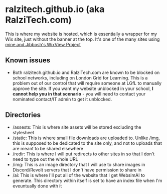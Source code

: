 # ralzitech.github.io (aka RalziTech.com)

This is where my website is hosted, which is essentially a wrapper for my Wix site, just without the banner at the top. It's one of the many sites using [mine and Jibbosh's WixView Project](https://ralzitech.com/wixview)

## Known issues

- Both ralzitech.github.io and RalziTech.com are known to be blocked on school networks, including on London Grid for Learning. This is a problem out of our control that will require someone at LGfL to manually approve the site. If you want my website unblocked in your school, **I cannot help you in that scenario** - you will need to contact your nominated contact/IT admin to get it unblocked.

## Directories

- /assests: This is where site assets will be stored excluding the stylesheet
- /static: This is where small file downloads are uploaded to. Unlike /img, this is supposed to be dedicated to the site only, and not to uploads that are meant to be shared elsewhere
- /redir: This is where I will put redirects to other sites in so that I don't need to type out the whole URL
- /img: This is an image directory that I will use to share images in Discord/Revolt servers that I don't have permission to share in
- /ai: This is where I'll put all of the website that I get WebsimAI to generate. This directory within itself is set to have an index file when I'm eveuntually done with it
